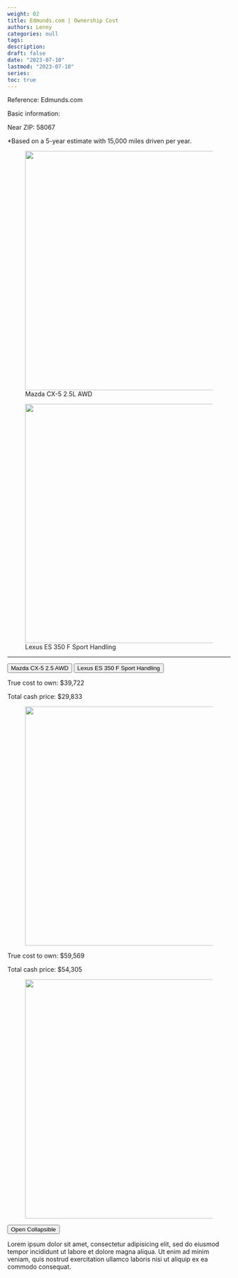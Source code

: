 ```yaml
---
weight: 02
title: Edmunds.com | Ownership Cost 
authors: Lenny
categories: null
tags: 
description: 
draft: false
date: "2023-07-10"
lastmod: "2023-07-10"
series:
toc: true
---
```


Reference: Edmunds.com

Basic information:

Near ZIP: 58067

*Based on a 5-year estimate with 15,000 miles driven per year.

<figure>
  <img width = "540" src = "/docs/images/Screenshot 2023-07-10 224520.png"/>
  <figcaption class = "bottom">Mazda CX-5 2.5L AWD</figcaption>
</figure>

<figure>
  <img width = "540" src = "/docs/images/Screenshot 2023-07-10 225945.png"/>
  <figcaption class = "bottom">Lexus ES 350 F Sport Handling</figcaption>
</figure>

<!--more-->
---

<!-- Tab links -->
<div class="tab">
  <button class="tablinks active" onclick="tablabel(event, 'car01')">Mazda CX-5 2.5 AWD</button>
  <button class="tablinks" onclick="tablabel(event, 'car02')">Lexus ES 350 F Sport Handling</button>
  
</div>

<!-- Tab content -->
<div id="car01" class="tabcontent" style="display:block">

True cost to own: $39,722  

Total cash price: $29,833 

<figure>
  <img width = "540" src = "/docs/images/Screenshot 2023-07-10 224158.png"/>
  <figcaption class = "bottom"></figcaption>
</figure>
</div>

<div id="car02" class="tabcontent">

True cost to own: $59,569  

Total cash price: $54,305

<figure>
  <img width = "540" src = "/docs/images/Screenshot 2023-07-10 230215.png"/>
  <figcaption class = "bottom"></figcaption>
</figure>
</div>

<meta name="viewport" content="width=device-width, initial-scale=1">
<button type="button" class="collapsible">Open Collapsible</button>
<div class="content">
  <p>Lorem ipsum dolor sit amet, consectetur adipisicing elit, sed do eiusmod tempor incididunt ut labore et dolore magna aliqua. Ut enim ad minim veniam, quis nostrud exercitation ullamco laboris nisi ut aliquip ex ea commodo consequat.</p>
</div>